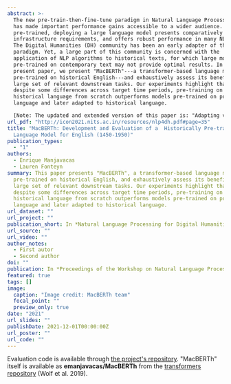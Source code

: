 ```yaml
---
abstract: >-
  The new pre-train-then-fine-tune paradigm in Natural Language Processing (NLP)
  has made important performance gains accessible to a wider audience. Once
  pre-trained, deploying a large language model presents comparatively small
  infrastructure requirements, and offers robust performance in many NLP tasks.
  The Digital Humanities (DH) community has been an early adapter of this
  paradigm. Yet, a large part of this community is concerned with the
  application of NLP algorithms to historical texts, for which large models
  pre-trained on contemporary text may not provide optimal results. In the
  present paper, we present "MacBERTh"---a transformer-based language model
  pre-trained on historical English---and exhaustively assess its benefits on a
  large set of relevant downstream tasks. Our experiments highlight that,
  despite some differences across target time periods, pre-training on
  historical language from scratch outperforms models pre-trained on present-day
  language and later adapted to historical language.

  [Note: The updated and extended version of this paper is: "Adapting vs Pre-training Language Models for Historical Languages"]
url_pdf: "http://icon2021.nits.ac.in/resources/nlp4dh.pdf#page=35"
title: "MacBERTh: Development and Evaluation of a  Historically Pre-trained
  Language Model for English (1450-1950)"
publication_types:
  - "1"
authors:
  - Enrique Manjavacas
  - Lauren Fonteyn
summary: This paper presents "MacBERTh", a transformer-based language model
  pre-trained on historical English, and exhaustively assess its benefits on a
  large set of relevant downstream tasks. Our experiments highlight that,
  despite some differences across target time periods, pre-training on
  historical language from scratch outperforms models pre-trained on present-day
  language and later adapted to historical language.
url_dataset: ""
url_project: ""
publication_short: In *Natural Language Processing for Digital Humanities (NLP4DH)*
url_source: ""
url_video: ""
author_notes:
  - First autor
  - Second author
doi: ""
publication: In *Proceedings of the Workshop on Natural Language Processing for Digital Humanities (NLP4DH)*
featured: true
tags: []
image:
  caption: "Image credit: MacBERTh team"
  focal_point: ""
  preview_only: true
date: "2021"
url_slides: ""
publishDate: 2021-12-01T00:00:00Z
url_poster: ""
url_code: ""
---
```


Evaluation code is available through [the project's repository](https://www.github.com/emanjavacas/macberth-eval). "MacBERTh" itself is available as **emanjavacas/MacBERTh** from the [transformers repository](https://huggingface.co/emanjavacas/MacBERTh) (Wolf et al. 2019).
